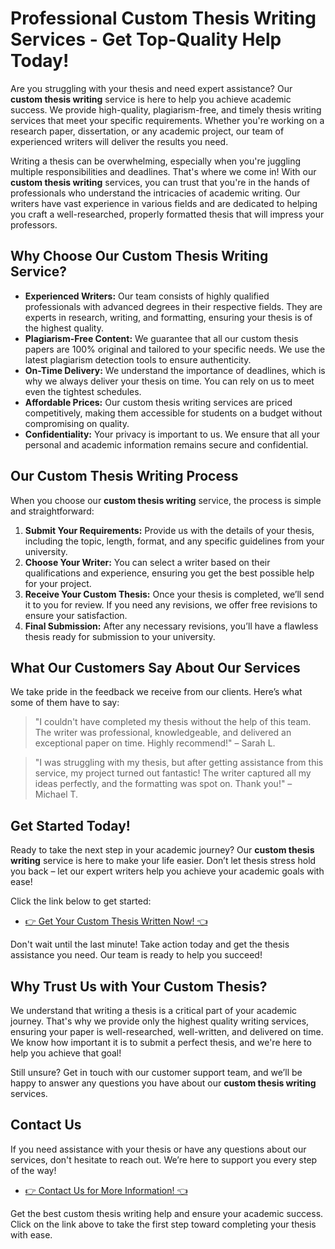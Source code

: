 # Professional Custom Thesis Writing Services - Get Top-Quality Help Today!

Are you struggling with your thesis and need expert assistance? Our **custom thesis writing** service is here to help you achieve academic success. We provide high-quality, plagiarism-free, and timely thesis writing services that meet your specific requirements. Whether you're working on a research paper, dissertation, or any academic project, our team of experienced writers will deliver the results you need.

Writing a thesis can be overwhelming, especially when you're juggling multiple responsibilities and deadlines. That's where we come in! With our **custom thesis writing** services, you can trust that you're in the hands of professionals who understand the intricacies of academic writing. Our writers have vast experience in various fields and are dedicated to helping you craft a well-researched, properly formatted thesis that will impress your professors.

## Why Choose Our Custom Thesis Writing Service?

- **Experienced Writers:** Our team consists of highly qualified professionals with advanced degrees in their respective fields. They are experts in research, writing, and formatting, ensuring your thesis is of the highest quality.
- **Plagiarism-Free Content:** We guarantee that all our custom thesis papers are 100% original and tailored to your specific needs. We use the latest plagiarism detection tools to ensure authenticity.
- **On-Time Delivery:** We understand the importance of deadlines, which is why we always deliver your thesis on time. You can rely on us to meet even the tightest schedules.
- **Affordable Prices:** Our custom thesis writing services are priced competitively, making them accessible for students on a budget without compromising on quality.
- **Confidentiality:** Your privacy is important to us. We ensure that all your personal and academic information remains secure and confidential.

## Our Custom Thesis Writing Process

When you choose our **custom thesis writing** service, the process is simple and straightforward:

1. **Submit Your Requirements:** Provide us with the details of your thesis, including the topic, length, format, and any specific guidelines from your university.
2. **Choose Your Writer:** You can select a writer based on their qualifications and experience, ensuring you get the best possible help for your project.
3. **Receive Your Custom Thesis:** Once your thesis is completed, we’ll send it to you for review. If you need any revisions, we offer free revisions to ensure your satisfaction.
4. **Final Submission:** After any necessary revisions, you’ll have a flawless thesis ready for submission to your university.

## What Our Customers Say About Our Services

We take pride in the feedback we receive from our clients. Here’s what some of them have to say:

> "I couldn't have completed my thesis without the help of this team. The writer was professional, knowledgeable, and delivered an exceptional paper on time. Highly recommend!" – Sarah L.

> "I was struggling with my thesis, but after getting assistance from this service, my project turned out fantastic! The writer captured all my ideas perfectly, and the formatting was spot on. Thank you!" – Michael T.

## Get Started Today!

Ready to take the next step in your academic journey? Our **custom thesis writing** service is here to make your life easier. Don’t let thesis stress hold you back – let our expert writers help you achieve your academic goals with ease!

Click the link below to get started:

- [👉 Get Your Custom Thesis Written Now! 👈](https://tinyurl.com/topessay?keyword=custom+thesis+writing)

Don't wait until the last minute! Take action today and get the thesis assistance you need. Our team is ready to help you succeed!

## Why Trust Us with Your Custom Thesis?

We understand that writing a thesis is a critical part of your academic journey. That's why we provide only the highest quality writing services, ensuring your paper is well-researched, well-written, and delivered on time. We know how important it is to submit a perfect thesis, and we're here to help you achieve that goal!

Still unsure? Get in touch with our customer support team, and we’ll be happy to answer any questions you have about our **custom thesis writing** services.

## Contact Us

If you need assistance with your thesis or have any questions about our services, don't hesitate to reach out. We’re here to support you every step of the way!

- [👉 Contact Us for More Information! 👈](https://tinyurl.com/topessay?keyword=custom+thesis+writing)

Get the best custom thesis writing help and ensure your academic success. Click on the link above to take the first step toward completing your thesis with ease.
